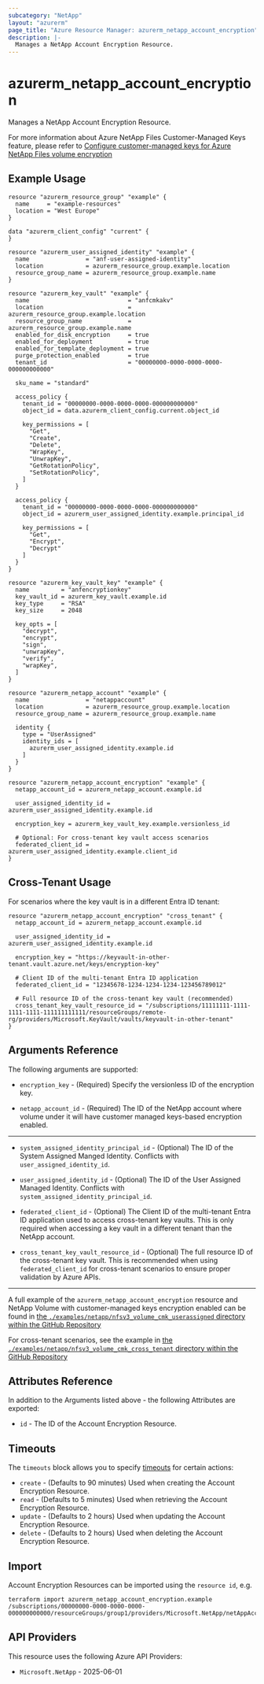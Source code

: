 ```yaml
---
subcategory: "NetApp"
layout: "azurerm"
page_title: "Azure Resource Manager: azurerm_netapp_account_encryption"
description: |-
  Manages a NetApp Account Encryption Resource.
---
```


# azurerm_netapp_account_encryption

Manages a NetApp Account Encryption Resource.

For more information about Azure NetApp Files Customer-Managed Keys feature, please refer to [Configure customer-managed keys for Azure NetApp Files volume encryption](https://learn.microsoft.com/en-us/azure/azure-netapp-files/configure-customer-managed-keys)

## Example Usage

```hcl
resource "azurerm_resource_group" "example" {
  name     = "example-resources"
  location = "West Europe"
}

data "azurerm_client_config" "current" {
}

resource "azurerm_user_assigned_identity" "example" {
  name                = "anf-user-assigned-identity"
  location            = azurerm_resource_group.example.location
  resource_group_name = azurerm_resource_group.example.name
}

resource "azurerm_key_vault" "example" {
  name                            = "anfcmkakv"
  location                        = azurerm_resource_group.example.location
  resource_group_name             = azurerm_resource_group.example.name
  enabled_for_disk_encryption     = true
  enabled_for_deployment          = true
  enabled_for_template_deployment = true
  purge_protection_enabled        = true
  tenant_id                       = "00000000-0000-0000-0000-000000000000"

  sku_name = "standard"

  access_policy {
    tenant_id = "00000000-0000-0000-0000-000000000000"
    object_id = data.azurerm_client_config.current.object_id

    key_permissions = [
      "Get",
      "Create",
      "Delete",
      "WrapKey",
      "UnwrapKey",
      "GetRotationPolicy",
      "SetRotationPolicy",
    ]
  }

  access_policy {
    tenant_id = "00000000-0000-0000-0000-000000000000"
    object_id = azurerm_user_assigned_identity.example.principal_id

    key_permissions = [
      "Get",
      "Encrypt",
      "Decrypt"
    ]
  }
}

resource "azurerm_key_vault_key" "example" {
  name         = "anfencryptionkey"
  key_vault_id = azurerm_key_vault.example.id
  key_type     = "RSA"
  key_size     = 2048

  key_opts = [
    "decrypt",
    "encrypt",
    "sign",
    "unwrapKey",
    "verify",
    "wrapKey",
  ]
}

resource "azurerm_netapp_account" "example" {
  name                = "netappaccount"
  location            = azurerm_resource_group.example.location
  resource_group_name = azurerm_resource_group.example.name

  identity {
    type = "UserAssigned"
    identity_ids = [
      azurerm_user_assigned_identity.example.id
    ]
  }
}

resource "azurerm_netapp_account_encryption" "example" {
  netapp_account_id = azurerm_netapp_account.example.id

  user_assigned_identity_id = azurerm_user_assigned_identity.example.id

  encryption_key = azurerm_key_vault_key.example.versionless_id

  # Optional: For cross-tenant key vault access scenarios
  federated_client_id = azurerm_user_assigned_identity.example.client_id
}
```

## Cross-Tenant Usage

For scenarios where the key vault is in a different Entra ID tenant:

```hcl
resource "azurerm_netapp_account_encryption" "cross_tenant" {
  netapp_account_id = azurerm_netapp_account.example.id

  user_assigned_identity_id = azurerm_user_assigned_identity.example.id

  encryption_key = "https://keyvault-in-other-tenant.vault.azure.net/keys/encryption-key"

  # Client ID of the multi-tenant Entra ID application
  federated_client_id = "12345678-1234-1234-1234-123456789012"

  # Full resource ID of the cross-tenant key vault (recommended)
  cross_tenant_key_vault_resource_id = "/subscriptions/11111111-1111-1111-1111-111111111111/resourceGroups/remote-rg/providers/Microsoft.KeyVault/vaults/keyvault-in-other-tenant"
}
```

## Arguments Reference

The following arguments are supported:

* `encryption_key` - (Required) Specify the versionless ID of the encryption key.

* `netapp_account_id` - (Required) The ID of the NetApp account where volume under it will have customer managed keys-based encryption enabled.

---

* `system_assigned_identity_principal_id` - (Optional) The ID of the System Assigned Manged Identity. Conflicts with `user_assigned_identity_id`.

* `user_assigned_identity_id` - (Optional) The ID of the User Assigned Managed Identity. Conflicts with `system_assigned_identity_principal_id`.

* `federated_client_id` - (Optional) The Client ID of the multi-tenant Entra ID application used to access cross-tenant key vaults. This is only required when accessing a key vault in a different tenant than the NetApp account.

* `cross_tenant_key_vault_resource_id` - (Optional) The full resource ID of the cross-tenant key vault. This is recommended when using `federated_client_id` for cross-tenant scenarios to ensure proper validation by Azure APIs.

---



A full example of the `azurerm_netapp_account_encryption` resource and NetApp Volume with customer-managed keys encryption enabled can be found in [the `./examples/netapp/nfsv3_volume_cmk_userassigned` directory within the GitHub Repository](https://github.com/hashicorp/terraform-provider-azurerm/tree/main/examples/netapp/nfsv3_volume_cmk_userassigned)

For cross-tenant scenarios, see the example in [the `./examples/netapp/nfsv3_volume_cmk_cross_tenant` directory within the GitHub Repository](https://github.com/hashicorp/terraform-provider-azurerm/tree/main/examples/netapp/nfsv3_volume_cmk_cross_tenant)

## Attributes Reference

In addition to the Arguments listed above - the following Attributes are exported:

* `id` - The ID of the Account Encryption Resource.

## Timeouts

The `timeouts` block allows you to specify [timeouts](https://developer.hashicorp.com/terraform/language/resources/configure#define-operation-timeouts) for certain actions:

* `create` - (Defaults to 90 minutes) Used when creating the Account Encryption Resource.
* `read` - (Defaults to 5 minutes) Used when retrieving the Account Encryption Resource.
* `update` - (Defaults to 2 hours) Used when updating the Account Encryption Resource.
* `delete` - (Defaults to 2 hours) Used when deleting the Account Encryption Resource.

## Import

Account Encryption Resources can be imported using the `resource id`, e.g.

```shell
terraform import azurerm_netapp_account_encryption.example /subscriptions/00000000-0000-0000-0000-000000000000/resourceGroups/group1/providers/Microsoft.NetApp/netAppAccounts/account1
```

## API Providers
<!-- This section is generated, changes will be overwritten -->
This resource uses the following Azure API Providers:

* `Microsoft.NetApp` - 2025-06-01
